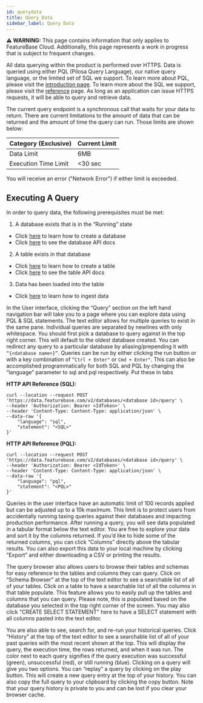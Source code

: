 ```yaml
---
id: querydata
title: Query Data
sidebar_label: Query Data
---
```


 **⚠ WARNING:** This page contains information that only applies to FeatureBase Cloud. Additionally, this page represents a work in progress that is subject to frequent changes. 
 
All data querying within the product is performed over HTTPS. Data is queried using either PQL (Pilosa Query Language), our native query language, or the limited set of SQL we support. To learn more about PQL, please visit the [introduction page](/data-querying/pql). To learn more about the SQL we support, please visit the [reference](/data-querying/sql) page. As long as an application can issue HTTPS requests, it will be able to query and retrieve data.

The current query endpoint is a synchronous call that waits for your data to return. There are current limitations to the amount of data that can be returned and the amount of time the query can run. Those limits are shown below:

|Category (Exclusive) | Current Limit  |
| --- | ----------- |
|Data Limit           |  6MB |
|Execution Time Limit        | <30 sec|

You will receive an error ("Network Error") if either limit is exceeded.

## Executing A Query

In order to query data, the following prerequisites must be met:

1. A database exists that is in the “Running” state
- Click [here](/setting-up-featurebase/cloud/creating-database) to learn how to create a database
- Click [here](/reference/api/cloud/api) to see the database API docs
2. A table exists in that database
- Click [here](/data-ingestion/cloud/tables) to learn how to create a table
- Click [here](/reference/api/cloud/api) to see the table API docs
3. Data has been loaded into the table
- Click [here](/data-ingestion/cloud/streaming/streamingoverview) to learn how to ingest data

In the User interface, clicking the “Query” section on the left hand navigation bar will take you to a page where you can explore data using PQL & SQL statements. The text editor allows for multiple queries to exist in the same pane. Individual queries are separated by newlines with only whitespace. You should first pick a database to query against in the top right corner. This will default to the oldest database created. You can redirect any query to a particular database by aliasing/prepending it with `“{<database name>}”`. Queries can be run by either clicking the run button or with a key combination of `“Ctrl + Enter"` or `Cmd + Enter"`. This can also be accomplished programmatically <link to query in references> for both SQL and PQL by changing the “language” parameter to sql and pql respectively. Put these in tabs

**HTTP API Reference (SQL):**
```shell
curl --location --request POST 'https://data.featurebase.com/v2/databases/<database id>/query' \
--header 'Authorization: Bearer <IdToken>' \
--header 'Content-Type: Content-Type: application/json' \
--data-raw '{ 
    "language": "sql", 
    "statement": "<SQL>"
}'
```

**HTTP API Reference (PQL):**
```shell
curl --location --request POST 'https://data.featurebase.com/v2/databases/<database id>/query' \
--header 'Authorization: Bearer <IdToken>' \
--header 'Content-Type: Content-Type: application/json' \
--data-raw '{ 
    "language": "pql", 
    "statement": "<PQL>"
}'
```

Queries in the user interface have an automatic limit of 100 records applied but can be adjusted up to a 10k maximum. This limit is to protect users from accidentally running taxing queries against their databases and impacting production performance. After running a query, you will see data populated in a tabular format below the text editor. You are free to explore your data and sort it by the columns returned. If you’d like to hide some of the returned columns, you can click “Columns” directly above the tabular results. You can also export this data to your local machine by clicking “Export” and either downloading a CSV or printing the results.

The query browser also allows users to browse their tables and schemas for easy reference to the tables and columns they can query. Click on “Schema Browser” at the top of the text editor to see a searchable list of all of your tables. Click on a table to have a searchable list of all the columns in that table populate. This feature allows you to easily pull up the tables and columns that you can query. Please note, this is populated based on the database you selected in the top right corner of the screen. You may also click "CREATE SELECT STATEMENT" here to have a SELECT statement with all columns pasted into the text editor.

You are also able to see, search for, and re-run your historical queries. Click “History” at the top of the text editor to see a searchable list of all of your past queries with the most recent shown at the top. This will display the query, the execution time, the rows returned, and when it was run. The color next to each query signifies if the query execution was successful (green), unsuccessful (red), or still running (blue). Clicking on a query will give you two options. You can “replay” a query by clicking on the play button. This will create a new query entry at the top of your history. You can also copy the full query to your clipboard by clicking the copy button. Note that your query history is private to you and can be lost if you clear your browser cache.

